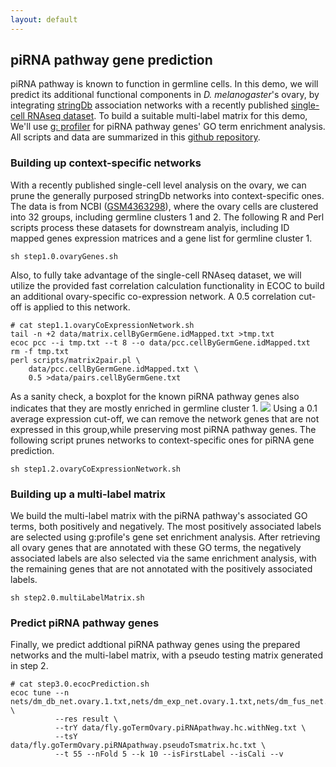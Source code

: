 ```yaml
---
layout: default
---
```


##  piRNA pathway gene prediction
piRNA pathway is known to function in germline cells. In this demo, we will predict its additional functional components in *D. melanogaster*'s ovary, by integrating [stringDb](https://string-db.org/cgi/input.pl) association networks with a recently published [single-cell RNAseq dataset](https://journals.plos.org/plosbiology/article?id=10.1371/journal.pbio.3000538). To build a suitable multi-label matrix for this demo,  We'll use [g: profiler](https://biit.cs.ut.ee/gprofiler/gost) for piRNA pathway genes' GO term enrichment analysis. All scripts and data are summarized in this [github repository](https://github.com/chenhao392/ecocDemo).  

### Building up context-specific networks
With a recently published single-cell level analysis on the ovary, we can prune the generally purposed stringDb networks into context-specific ones. The data is from NCBI ([GSM4363298](https://www.ncbi.nlm.nih.gov/geo/query/acc.cgi?acc=GSM4363298)), where the ovary cells are clustered into 32 groups, including germline clusters 1 and 2. The following R and Perl scripts process these datasets for downstream analyis, including ID mapped genes expression matrices and a gene list for germline cluster 1.
```
sh step1.0.ovaryGenes.sh
```
Also, to fully take advantage of the single-cell RNAseq dataset, we will utilize the provided fast correlation calculation functionality in ECOC to build an additional ovary-specific co-expression network. A 0.5 correlation cut-off is applied to this network.
```
# cat step1.1.ovaryCoExpressionNetwork.sh
tail -n +2 data/matrix.cellByGermGene.idMapped.txt >tmp.txt
ecoc pcc --i tmp.txt --t 8 --o data/pcc.cellByGermGene.idMapped.txt
rm -f tmp.txt
perl scripts/matrix2pair.pl \
    data/pcc.cellByGermGene.idMapped.txt \
    0.5 >data/pairs.cellByGermGene.txt
```
 As a sanity check, a boxplot for the known piRNA pathway genes also indicates that they are mostly enriched in germline cluster 1. ![](/assets/images/top10celltypeExpresionPiRNAGenes.jpg) Using a 0.1 average expression cut-off, we can remove the network genes that are not expressed in this group,while preserving most piRNA pathway genes. The following script prunes networks to context-specific ones for piRNA gene prediction. 
```
sh step1.2.ovaryCoExpressionNetwork.sh
```
### Building up a multi-label matrix 
We build the multi-label matrix with the piRNA pathway's associated GO terms, both positively and negatively. The most positively associated labels are selected using g:profile's gene set enrichment analysis. After retrieving all ovary genes that are annotated with these GO terms, the negatively associated labels are also selected via the same enrichment analysis, with the remaining genes that are not annotated with the positively associated labels. 
```
sh step2.0.multiLabelMatrix.sh
```  

### Predict piRNA pathway genes
Finally, we predict addtional piRNA pathway genes using the prepared networks and the multi-label matrix, with a pseudo testing matrix generated in step 2. 
```
# cat step3.0.ecocPrediction.sh
ecoc tune --n nets/dm_db_net.ovary.1.txt,nets/dm_exp_net.ovary.1.txt,nets/dm_fus_net.ovary.1.txt,nets/dm_nej_net.ovary.1.txt,nets/dm_pp_net.ovary.1.txt,nets/pcc.cellByGermGene.ovary.1.txt \
          --res result \
          --trY data/fly.goTermOvary.piRNApathway.hc.withNeg.txt \
          --tsY data/fly.goTermOvary.piRNApathway.pseudoTsmatrix.hc.txt \
          --t 55 --nFold 5 --k 10 --isFirstLabel --isCali --v 
```

